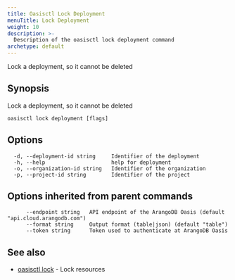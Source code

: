 ```yaml
---
title: Oasisctl Lock Deployment
menuTitle: Lock Deployment
weight: 10
description: >-
  Description of the oasisctl lock deployment command
archetype: default
---
```

Lock a deployment, so it cannot be deleted

## Synopsis

Lock a deployment, so it cannot be deleted

```
oasisctl lock deployment [flags]
```

## Options

```
  -d, --deployment-id string     Identifier of the deployment
  -h, --help                     help for deployment
  -o, --organization-id string   Identifier of the organization
  -p, --project-id string        Identifier of the project
```

## Options inherited from parent commands

```
      --endpoint string   API endpoint of the ArangoDB Oasis (default "api.cloud.arangodb.com")
      --format string     Output format (table|json) (default "table")
      --token string      Token used to authenticate at ArangoDB Oasis
```

## See also

* [oasisctl lock](_index.md)	 - Lock resources

